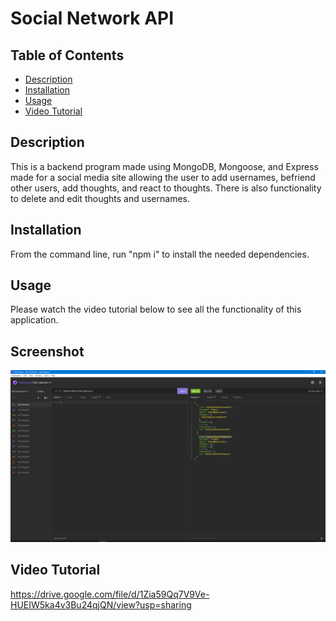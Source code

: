 # Social Network API

## Table of Contents
* [Description](#description)
* [Installation](#installation)
* [Usage](#usage)
* [Video Tutorial](#video-tutorial)


## Description
This is a backend program made using MongoDB, Mongoose, and Express made for a social media site allowing the user to add usernames, befriend other users, add thoughts, and react to thoughts. There is also functionality to delete and edit thoughts and usernames.

## Installation
From the command line, run "npm i" to install the needed dependencies.

## Usage 
Please watch the video tutorial below to see all the functionality of this application.

## Screenshot
![Screenshot of application](https://github.com/Flumanuck/Social-Network-API/blob/main/Screenshot.PNG?raw=true)

## Video Tutorial
https://drive.google.com/file/d/1Zia59Qq7V9Ve-HUEIW5ka4v3Bu24qjQN/view?usp=sharing
